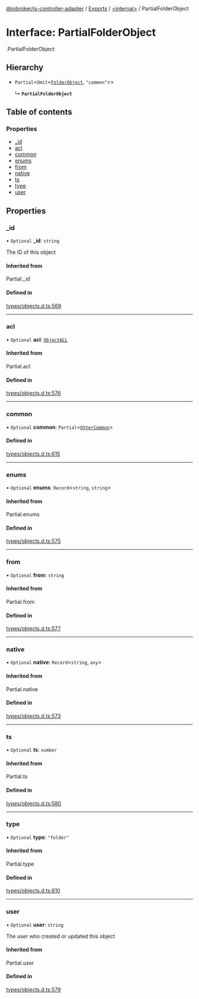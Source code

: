 [@iobroker/js-controller-adapter](../README.md) / [Exports](../modules.md) / [<internal\>](../modules/internal_.md) / PartialFolderObject

# Interface: PartialFolderObject

[<internal>](../modules/internal_.md).PartialFolderObject

## Hierarchy

- `Partial`<`Omit`<[`FolderObject`](internal_.FolderObject.md), ``"common"``\>\>

  ↳ **`PartialFolderObject`**

## Table of contents

### Properties

- [\_id](internal_.PartialFolderObject.md#_id)
- [acl](internal_.PartialFolderObject.md#acl)
- [common](internal_.PartialFolderObject.md#common)
- [enums](internal_.PartialFolderObject.md#enums)
- [from](internal_.PartialFolderObject.md#from)
- [native](internal_.PartialFolderObject.md#native)
- [ts](internal_.PartialFolderObject.md#ts)
- [type](internal_.PartialFolderObject.md#type)
- [user](internal_.PartialFolderObject.md#user)

## Properties

### \_id

• `Optional` **\_id**: `string`

The ID of this object

#### Inherited from

Partial.\_id

#### Defined in

[types/objects.d.ts:569](https://github.com/ioBroker/ioBroker.js-controller/blob/7dd079e8/packages/types/objects.d.ts#L569)

___

### acl

• `Optional` **acl**: [`ObjectACL`](internal_.ObjectACL.md)

#### Inherited from

Partial.acl

#### Defined in

[types/objects.d.ts:576](https://github.com/ioBroker/ioBroker.js-controller/blob/7dd079e8/packages/types/objects.d.ts#L576)

___

### common

• `Optional` **common**: `Partial`<[`OtherCommon`](internal_.OtherCommon.md)\>

#### Defined in

[types/objects.d.ts:615](https://github.com/ioBroker/ioBroker.js-controller/blob/7dd079e8/packages/types/objects.d.ts#L615)

___

### enums

• `Optional` **enums**: `Record`<`string`, `string`\>

#### Inherited from

Partial.enums

#### Defined in

[types/objects.d.ts:575](https://github.com/ioBroker/ioBroker.js-controller/blob/7dd079e8/packages/types/objects.d.ts#L575)

___

### from

• `Optional` **from**: `string`

#### Inherited from

Partial.from

#### Defined in

[types/objects.d.ts:577](https://github.com/ioBroker/ioBroker.js-controller/blob/7dd079e8/packages/types/objects.d.ts#L577)

___

### native

• `Optional` **native**: `Record`<`string`, `any`\>

#### Inherited from

Partial.native

#### Defined in

[types/objects.d.ts:573](https://github.com/ioBroker/ioBroker.js-controller/blob/7dd079e8/packages/types/objects.d.ts#L573)

___

### ts

• `Optional` **ts**: `number`

#### Inherited from

Partial.ts

#### Defined in

[types/objects.d.ts:580](https://github.com/ioBroker/ioBroker.js-controller/blob/7dd079e8/packages/types/objects.d.ts#L580)

___

### type

• `Optional` **type**: ``"folder"``

#### Inherited from

Partial.type

#### Defined in

[types/objects.d.ts:610](https://github.com/ioBroker/ioBroker.js-controller/blob/7dd079e8/packages/types/objects.d.ts#L610)

___

### user

• `Optional` **user**: `string`

The user who created or updated this object

#### Inherited from

Partial.user

#### Defined in

[types/objects.d.ts:579](https://github.com/ioBroker/ioBroker.js-controller/blob/7dd079e8/packages/types/objects.d.ts#L579)
